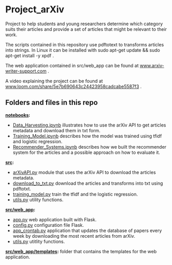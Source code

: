 # Project_arXiv
Project to help students and young researchers determine which category suits their articles and provide a set of articles that might be relevant to their work.

The scripts contained in this repository use pdftotext to transforms articles into strings. In Linux it can be installed with
sudo apt-get update && sudo apt-get install -y xpdf .

The web application contained in src/web_app can be found at www.arxiv-writer-support.com .

A video explaining the project can be found at www.loom.com/share/5e7b690643c24423958cadcabe5587f3 . 

## Folders and files in this repo

**[notebooks](./notebooks):**
- [Data_Harvesting.ipynb](./notebooks/Data_Harvesting.ipynb) illustrates how to use the arXiv API to get articles metadata and download them in txt form.
- [Training_Model.ipynb](./ntebooks/Training_Model.ipynb) describes how the model was trained using tfidf and logistic regression.
- [Recommender_Systems.ipynb](./notebooks/Recommender_Systems.ipynb) describes how we built the recommender system for the articles and a possible approach on how to evaluate it.

**[src](./src):**
- [arXivAPI.py](./src/arXivAPI.py) module that uses the arXiv API to download the articles metadata.
- [download_to_txt.py](./src/download_to_txt.py) download the articles and transforms into txt using pdftotxt.
- [training_model.py](./src/training_model.py) train the tfidf and the logistic regression.
- [utils.py](./src/utils.py) utility functions.

**[src/web_app](./src/web_app):**
- [app.py](./src/web_app/app.py) web application built with Flask.
- [config.py](./src/web_app/config.py) configuration file Flask.
- [app_crontab.py](./src/web_app/app_crontab.py) application that updates the database of papers every week by downloading the most recent articles from arXiv.
- [utils.py](./src/web_app/utils.py) utitlity functions.

**[src/web_app/templates](./src/web_app):** folder that contains the templates for the web application.
